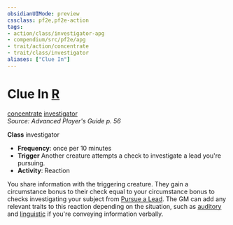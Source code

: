 ```yaml
---
obsidianUIMode: preview
cssclass: pf2e,pf2e-action
tags:
- action/class/investigator-apg
- compendium/src/pf2e/apg
- trait/action/concentrate
- trait/class/investigator
aliases: ["Clue In"]
---
```

# Clue In [R](chapter-9-playing-the-game.md#Actions "Reaction")
[concentrate](concentrate.md)  [investigator](rules/traits/investigator-apg.md)  
*Source: Advanced Player's Guide p. 56*  

**Class** investigator
- **Frequency**: once per 10 minutes
- **Trigger** Another creature attempts a check to investigate a lead you're pursuing.
- **Activity**: Reaction

You share information with the triggering creature. They gain a circumstance bonus to their check equal to your circumstance bonus to checks investigating your subject from [Pursue a Lead](pursue-a-lead-apg.md). The GM can add any relevant traits to this reaction depending on the situation, such as [auditory](auditory.md) and [linguistic](linguistic.md) if you're conveying information verbally.